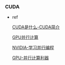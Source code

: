 ### CUDA

* ref

  [CUDA是什么-CUDA简介](https://blog.csdn.net/xiaoxiaolibai/article/details/104770046?ops_request_misc=%257B%2522request%255Fid%2522%253A%2522165323429516781435496296%2522%252C%2522scm%2522%253A%252220140713.130102334..%2522%257D&request_id=165323429516781435496296&biz_id=0&utm_medium=distribute.pc_search_result.none-task-blog-2~blog~top_positive~default-1-104770046-null-null.nonecase&utm_term=CUDA&spm=1018.2226.3001.4450)

  [GPU并行计算](https://blog.csdn.net/xsc_c/category_2186063.html)

  [NVIDIA-学习并行编程](http://www.nvidia.cn/object/learn-parallel-programming-cn.html)

  [GPU-并行计算利器](https://www.cnblogs.com/LBSer/p/4592862.html)